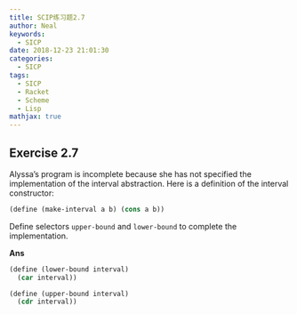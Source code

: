```yaml
---
title: SCIP练习题2.7
author: Neal
keywords:
  - SICP
date: 2018-12-23 21:01:30
categories:
  - SICP
tags:
  - SICP
  - Racket
  - Scheme
  - Lisp
mathjax: true
---
```


## Exercise 2.7

Alyssa’s program is incomplete because she has not specified the implementation of the interval abstraction. Here is a definition of the interval constructor:

```scheme
(define (make-interval a b) (cons a b))
```

Define selectors `upper-bound` and `lower-bound` to complete the implementation.

**Ans**

```scheme
(define (lower-bound interval)
  (car interval))

(define (upper-bound interval)
  (cdr interval))
```
